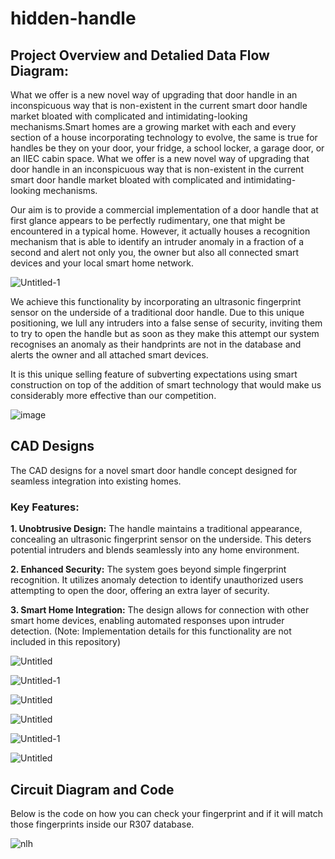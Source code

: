 # hidden-handle

## Project Overview and Detalied Data Flow Diagram:
What we offer is a new novel way of upgrading that door handle in an inconspicuous way that is non-existent in the current smart door handle market bloated with complicated and intimidating-looking mechanisms.Smart homes are a growing market with each and every section of a house incorporating technology to evolve, the same is true for handles be they on your door, your fridge, a school locker, a garage door, or an IIEC cabin space. What we offer is a new novel way of upgrading that door handle in an inconspicuous way that is non-existent in the current smart door handle market bloated with complicated and intimidating-looking mechanisms.

Our aim is to provide a commercial implementation of a door handle that at first glance appears to be perfectly rudimentary, one that might be encountered in a typical home. However, it actually houses a recognition mechanism that is able to identify an intruder anomaly in a fraction of a second and alert not only you, the owner but also all connected smart devices and your local smart home network.

![Untitled-1](https://github.com/atulakella/hidden-handle/assets/44159259/79d9856c-f6c7-4241-a99c-0197e74376a2)


We achieve this functionality by incorporating an ultrasonic fingerprint sensor on the underside of a traditional door handle. Due to this unique positioning, we lull any intruders into a false sense of security, inviting them to try to open the handle but as soon as they make this attempt our system recognises an anomaly as their handprints are not in the database and alerts the owner and all attached smart devices.

It is this unique selling feature of subverting expectations using smart construction on top of the addition of smart technology that would make us considerably more effective than our competition. 

![image](https://github.com/atulakella/hidden-handle/assets/44159259/31666b02-0478-4f3c-8e33-2c50e85a002a)

## CAD Designs
The CAD designs for a novel smart door handle concept designed for seamless integration into existing homes.

### Key Features:

**1. Unobtrusive Design:** The handle maintains a traditional appearance, concealing an ultrasonic fingerprint sensor on the underside. This deters potential intruders and blends seamlessly into any home environment.

**2. Enhanced Security:** The system goes beyond simple fingerprint recognition. It utilizes anomaly detection to identify unauthorized users attempting to open the door, offering an extra layer of security.

**3. Smart Home Integration:** The design allows for connection with other smart home devices, enabling automated responses upon intruder detection. (Note: Implementation details for this functionality are not included in this repository)

![Untitled](https://github.com/atulakella/hidden-handle/assets/44159259/c7993552-8248-48c8-97c5-df4ff75c28e6)

![Untitled-1](https://github.com/atulakella/hidden-handle/assets/44159259/e615e1a9-6f14-477a-b7f6-44a3123dd477)

![Untitled](https://github.com/atulakella/hidden-handle/assets/44159259/bd5d960b-845f-4ce0-8940-4d9cc12ffe0e)

![Untitled](https://github.com/atulakella/hidden-handle/assets/44159259/c436cd00-5cec-42f0-be0e-48ff149d0b0a)

![Untitled-1](https://github.com/atulakella/hidden-handle/assets/44159259/6ca691db-62a6-437d-b8a8-8bc1697407d4)

![Untitled](https://github.com/atulakella/hidden-handle/assets/44159259/36c0fdfc-94b6-40e9-afef-56437011428e)


## Circuit Diagram and Code
Below is the code on how you can check your fingerprint and if it will match those fingerprints inside our R307 database.

![nlh](https://github.com/atulakella/hidden-handle/assets/44159259/9ef262b5-7d3c-4603-93e6-c58c8a842576)
